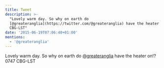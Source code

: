 ```yaml
---
title: Tweet
description: >-
  "Lovely warm day. So why on earth do
  [@greateranglia](https://twitter.com/@greateranglia) have the heater on!? 0747
  CBG-LST"
date: '2015-06-19T07:06:40+01:00'
mentions:
  - '@greateranglia'
---
```

Lovely warm day. So why on earth do [@greateranglia](https://twitter.com/@greateranglia) have the heater on!? 0747 CBG-LST
